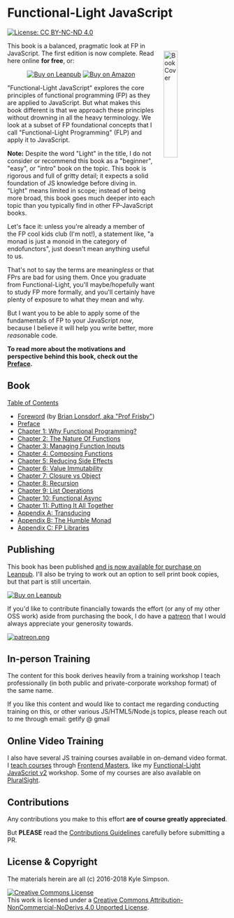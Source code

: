 # Functional-Light JavaScript

[![License: CC BY-NC-ND 4.0](https://img.shields.io/badge/License-CC%20BY--NC--ND%204.0-blue.svg)](http://creativecommons.org/licenses/by-nc-nd/4.0/)

<a href="https://leanpub.com/fljs"><img src="manuscript/images/marketing/front-cover-small.png" width="25%" align="right" hspace="20" vspace="20" title="Functional-Light JavaScript" alt="Book Cover"></a>

This book is a balanced, pragmatic look at FP in JavaScript. The first edition is now complete. Read here online **for free**, or:

<p align="center">
    <a href="https://leanpub.com/fljs"><img src="https://img.shields.io/badge/Buy-Leanpub-yellow.svg" title="Buy on Leanpub" alt="Buy on Leanpub"></a> <a href="http://amazon.fljsbook.com"><img src="https://img.shields.io/badge/Buy-Amazon-yellow.svg" title="Buy on Amazon" alt="Buy on Amazon"></a>
</p>

"Functional-Light JavaScript" explores the core principles of functional programming (FP) as they are applied to JavaScript. But what makes this book different is that we approach these principles without drowning in all the heavy terminology. We look at a subset of FP foundational concepts that I call "Functional-Light Programming" (FLP) and apply it to JavaScript.

**Note:** Despite the word "Light" in the title, I do not consider or recommend this book as a "beginner", "easy", or "intro" book on the topic. This book is rigorous and full of gritty detail; it expects a solid foundation of JS knowledge before diving in. "Light" means limited in scope; instead of being more broad, this book goes much deeper into each topic than you typically find in other FP-JavaScript books.

Let's face it: unless you're already a member of the FP cool kids club (I'm not!), a statement like, "a monad is just a monoid in the category of endofunctors", just doesn't mean anything useful to us.

That's not to say the terms are meaning*less* or that FPrs are bad for using them. Once you graduate from Functional-Light, you'll maybe/hopefully want to study FP more formally, and you'll certainly have plenty of exposure to what they mean and why.

But I want you to be able to apply some of the fundamentals of FP to your JavaScript *now*, because I believe it will help you write better, more *reason*able code.

**To read more about the motivations and perspective behind this book, check out the [Preface](manuscript/preface.md).**

## Book

[Table of Contents](manuscript/README.md/#table-of-contents)

* [Foreword](manuscript/foreword.md/#foreword) (by [Brian Lonsdorf, aka "Prof Frisby"](https://twitter.com/DrBoolean))
* [Preface](manuscript/preface.md/#preface)
* [Chapter 1: Why Functional Programming?](manuscript/ch1.md/#chapter-1-why-functional-programming)
* [Chapter 2: The Nature Of Functions](manuscript/ch2.md/#chapter-2-the-nature-of-functions)
* [Chapter 3: Managing Function Inputs](manuscript/ch3.md/#chapter-3-managing-function-inputs)
* [Chapter 4: Composing Functions](manuscript/ch4.md/#chapter-4-composing-functions)
* [Chapter 5: Reducing Side Effects](manuscript/ch5.md/#chapter-5-reducing-side-effects)
* [Chapter 6: Value Immutability](manuscript/ch6.md/#chapter-6-value-immutability)
* [Chapter 7: Closure vs Object](manuscript/ch7.md/#chapter-7-closure-vs-object)
* [Chapter 8: Recursion](manuscript/ch8.md/#chapter-8-recursion)
* [Chapter 9: List Operations](manuscript/ch9.md/#chapter-9-list-operations)
* [Chapter 10: Functional Async](manuscript/ch10.md/#chapter-10-functional-async)
* [Chapter 11: Putting It All Together](manuscript/ch11.md/#chapter-11-putting-it-all-together)
* [Appendix A: Transducing](manuscript/apA.md/#appendix-a-transducing)
* [Appendix B: The Humble Monad](manuscript/apB.md/#appendix-b-the-humble-monad)
* [Appendix C: FP Libraries](manuscript/apC.md/#appendix-c-fp-libraries)

## Publishing

This book has been published [and is now available for purchase on Leanpub](https://leanpub.com/fljs/). I'll also be trying to work out an option to sell print book copies, but that part is still uncertain.

[![Buy on Leanpub](https://img.shields.io/badge/Buy-Leanpub-yellow.svg)](https://leanpub.com/fljs)

If you'd like to contribute financially towards the effort (or any of my other OSS work) aside from purchasing the book, I do have a [patreon](https://www.patreon.com/getify) that I would always appreciate your generosity towards.

<a href="https://www.patreon.com/getify">[![patreon.png](https://c5.patreon.com/external/logo/become_a_patron_button.png)](https://www.patreon.com/getify)</a>

## In-person Training

The content for this book derives heavily from a training workshop I teach professionally (in both public and private-corporate workshop format) of the same name.

If you like this content and would like to contact me regarding conducting training on this, or other various JS/HTML5/Node.js topics, please reach out to me through email: getify @ gmail

## Online Video Training

I also have several JS training courses available in on-demand video format. I [teach courses](https://FrontendMasters.com/teachers/kyle-simpson) through [Frontend Masters](https://FrontendMasters.com), like my [Functional-Light JavaScript v2](https://frontendmasters.com/courses/functional-javascript-v2/) workshop. Some of my courses are also available on [PluralSight](https://www.pluralsight.com/search?q=kyle%20simpson&categories=all).

## Contributions

Any contributions you make to this effort **are of course greatly appreciated**.

But **PLEASE** read the [Contributions Guidelines](CONTRIBUTING.md) carefully before submitting a PR.

## License & Copyright

The materials herein are all (c) 2016-2018 Kyle Simpson.

<a rel="license" href="http://creativecommons.org/licenses/by-nc-nd/4.0/"><img alt="Creative Commons License" style="border-width:0" src="https://i.creativecommons.org/l/by-nc-nd/4.0/88x31.png" /></a><br />This work is licensed under a <a rel="license" href="http://creativecommons.org/licenses/by-nc-nd/4.0/">Creative Commons Attribution-NonCommercial-NoDerivs 4.0 Unported License</a>.
